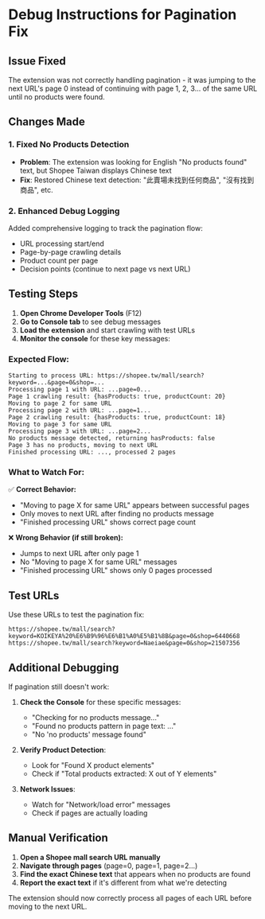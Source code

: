 # Debug Instructions for Pagination Fix

## Issue Fixed
The extension was not correctly handling pagination - it was jumping to the next URL's page 0 instead of continuing with page 1, 2, 3... of the same URL until no products were found.

## Changes Made

### 1. Fixed No Products Detection
- **Problem**: The extension was looking for English "No products found" text, but Shopee Taiwan displays Chinese text
- **Fix**: Restored Chinese text detection: "此賣場未找到任何商品", "沒有找到商品", etc.

### 2. Enhanced Debug Logging
Added comprehensive logging to track the pagination flow:
- URL processing start/end
- Page-by-page crawling details  
- Product count per page
- Decision points (continue to next page vs next URL)

## Testing Steps

1. **Open Chrome Developer Tools** (F12)
2. **Go to Console tab** to see debug messages
3. **Load the extension** and start crawling with test URLs
4. **Monitor the console** for these key messages:

### Expected Flow:
```
Starting to process URL: https://shopee.tw/mall/search?keyword=...&page=0&shop=...
Processing page 1 with URL: ...page=0...
Page 1 crawling result: {hasProducts: true, productCount: 20}
Moving to page 2 for same URL
Processing page 2 with URL: ...page=1...
Page 2 crawling result: {hasProducts: true, productCount: 18}
Moving to page 3 for same URL
Processing page 3 with URL: ...page=2...
No products message detected, returning hasProducts: false
Page 3 has no products, moving to next URL
Finished processing URL: ..., processed 2 pages
```

### What to Watch For:

✅ **Correct Behavior:**
- "Moving to page X for same URL" appears between successful pages
- Only moves to next URL after finding no products message
- "Finished processing URL" shows correct page count

❌ **Wrong Behavior (if still broken):**
- Jumps to next URL after only page 1
- No "Moving to page X for same URL" messages
- "Finished processing URL" shows only 0 pages processed

## Test URLs

Use these URLs to test the pagination fix:

```
https://shopee.tw/mall/search?keyword=KOIKEYA%20%E6%B9%96%E6%B1%A0%E5%B1%8B&page=0&shop=6440668
https://shopee.tw/mall/search?keyword=Naeiae&page=0&shop=21507356
```

## Additional Debugging

If pagination still doesn't work:

1. **Check the Console** for these specific messages:
   - "Checking for no products message..."
   - "Found no products pattern in page text: ..."
   - "No 'no products' message found"

2. **Verify Product Detection**:
   - Look for "Found X product elements" 
   - Check if "Total products extracted: X out of Y elements"

3. **Network Issues**:
   - Watch for "Network/load error" messages
   - Check if pages are actually loading

## Manual Verification

1. **Open a Shopee mall search URL manually**
2. **Navigate through pages** (page=0, page=1, page=2...)
3. **Find the exact Chinese text** that appears when no products are found
4. **Report the exact text** if it's different from what we're detecting

The extension should now correctly process all pages of each URL before moving to the next URL.
